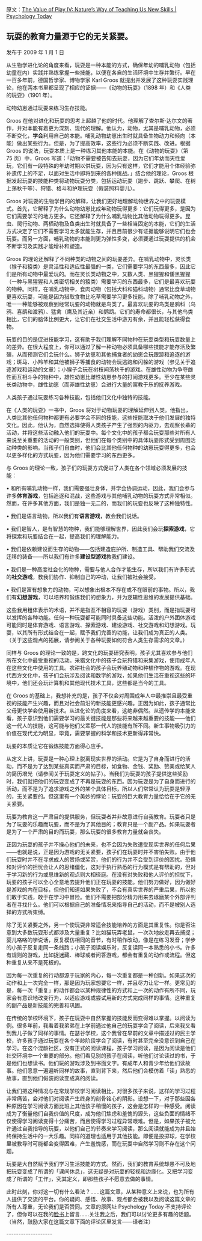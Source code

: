 原文：[The Value of Play IV: Nature’s Way of Teaching Us New Skills | Psychology Today](https://www.psychologytoday.com/us/blog/freedom-learn/200901/the-value-play-iv-nature-s-way-teaching-us-new-skills)

## 玩耍的教育力量源于它的无关紧要。

发布于 2009 年 1 月 1 日

从生物学进化论的角度来看，玩耍是一种本能的方式，确保年幼的哺乳动物（包括幼童在内）实践并熟练掌握一些技能，以便在各自的生活环境中生存并繁衍。早在一百多年前，德国哲学家、博物学家 Karl Groos 就提出并发展了这种玩耍实践理论，他在两本书里都呈现了相应的证据——《动物的玩耍》（1898 年）和《人类的玩耍》（1901 年）。

动物幼崽通过玩耍来练习生存技能。

Groos 在他对进化和玩耍的思考上超越了他的时代。他理解了查尔斯·达尔文的著作，并对本能有着更为深刻、现代的理解。他认为，动物，尤其是哺乳动物，必须不断变化，**学会**利用自己的本能。哺乳动物幼崽出生时就具备生物动力和倾向（本能）做出某些行为。但是，为了提高效率，这些行为必须不断实践、改进。根据 Groos 的说法，玩耍本质上是一种练习其他本能的本能。在《动物的玩耍》（第 75 页）中，Groos 写道：「动物不需要被告知去玩耍，因为它们年幼而天性爱玩，它们有一段特殊的年幼时期以供玩耍，因为只有这样，它们才能用个体经验弥补遗传上的不足，以面对生活中即将到来的各种挑战。」结合他的理论，Groos 根据发起玩耍的技能种类将动物玩耍分类，包括运动玩耍（跑步、跳跃、攀爬、在树上荡秋千等）、狩猎、格斗和护理玩耍（假装照料婴儿）。

Groos 对玩耍的生物学目的的解释，让我们更好地理解动物世界之中的玩耍模式。首先，它解释了为什么动物幼崽比成年动物玩得更多：它们玩得更多，是因为它们需要学习的地方更多。它还解释了为什么哺乳动物比其他动物玩得更多。昆虫、爬行动物、两栖动物及鱼类出生时就具备了一些相当固定的本能，它们的生活方式决定了它们不需要学习太多就能生存，并且目前很少有证据能够说明它们也会玩耍。而另一方面，哺乳动物的本能则更为弹性多变，必须要通过玩耍提供的机会不断学习及实践才能增补和塑造。

Groos 的理论还解释了不同种类的动物之间的玩耍差异。在哺乳动物中，灵长类（猴子和猿类）是灵活性和适应性最强的一类，它们需要学习的东西最多，因此它们是所有动物中最爱玩的。而在灵长类动物之中，又数人类、黑猩猩和倭黑猩猩（一种与黑猩猩和人类密切相关的猿类）需要学习的东西最多，它们是最喜欢玩耍的物种。同样，在哺乳动物中，食肉动物（包括犬科和猫科动物）通常比食草动物更喜欢玩耍，可能是因为猎取食物比吃草需要学习更多技能。除了哺乳动物之外，唯一一种能够被观察到经常玩耍的动物就是鸟类了。最喜欢玩耍的鸟类是鸦科（乌鸦、喜鹊和渡鸦）、猛禽（鹰及其近亲）和鹦鹉。它们的寿命都很长，与其他鸟类相比，它们的脑体比例更大，让它们在社交生活中游刃有余，并且能轻松获得食物。

玩耍的目的是促进技能学习，这有助于我们理解不同物种在玩耍类型和玩耍数量上的差异。在很大程度上，你可以通过了解一种动物必须具备哪些技能才能存活及繁殖，从而预测它们会玩什么。狮子幼崽和其他捕食者的幼崽会玩跟踪和追逐的游戏；斑马、小羚羊和其他被狮子等捕食的动物会玩逃跑和闪躲的游戏（参见关于追逐游戏和运动的文章）；小猴子会玩在树枝间荡秋千的游戏。在雄性动物为争夺雌性而互相斗争的物种中，雄性幼崽比雌性幼崽参与的打闹游戏更多。至少在某些灵长类动物中，雌性幼崽（而非雄性幼崽）会进行大量的寓教于乐的抚养游戏。

人类孩子通过玩耍练习各种技能，包括他们文化中独特的技能。

在《人类的玩耍》一书中，Groos 将对于动物玩耍的理解延伸到人类。他指出，人类比其他任何物种都更有必要学会不同的技能，这些技能取决于他们发展的独特文化。因此，他认为，自然选择使得人类孩子产生了强烈的内驱力，去观察长辈的活动，并将这些活动融入他们的玩耍中。每个文化中的孩子都会玩耍那些对所有人来说至关重要的活动的一般类别，但他们在每个类别中的具体玩耍形式受到周围活动种类的影响。当孩子们自由时，他们会比其他任何物种的幼崽玩耍得更多，也会以更多样化的方式玩耍，因为他们需要学习的东西更多。

与 Groos 的理论一致，孩子们的玩耍方式促进了人类在各个领域必须发展的技能：

• 和所有哺乳动物一样，我们需要强壮身体，并学会协调运动，因此，我们会参与许多**体育游戏**，包括追逐和混战，这些游戏与其他哺乳动物的玩耍方式非常相似。然而，在许多其他方面，我们是独一无二的，而我们的玩耍也反映了这种独特性。

• 我们是语言动物，所以我们有**语言游戏**，教会我们说话。

• 我们是智人，是有智慧的物种，我们能够理解世界，因此我们会玩**探索游戏**，它将探索和玩耍结合在一起，提高我们的理解能力。

• 我们是依赖建设而生存的动物——包括建造庇护所、制造工具、帮助我们交流及迁移的装备——所以我们有许多**建设型游戏**教我们建设。

• 我们是一种高度社会化的物种，需要与他人合作才能生存，所以我们有许多形式的**社交游戏**，教我们协作、抑制自己的冲动，让我们被社会接受。

• 我们是富有想象力的动物，可以想象出根本不存在或不在眼前的事物。所以，我们有**幻想游戏**，可以培养和锻炼我们的想象力，并为逻辑性思维的发展提供基础。

这些我用粗体表示的术语，并不是指互不相容的玩耍（游戏）类别，而是指玩耍可以发挥的各种功能。任何一种玩耍都可能同时具备这些功能。活泼的户外团体游戏可能同时是体育游戏、语言游戏、探索游戏、建设游戏、社交游戏和幻想游戏。玩耍，以其所有形式结合在一起，赋予我们完善的功能，让我们成为真正的人类。（关于这些观点的拓展，请参阅关于各种玩耍如何符合人类生存需求的文章。）

同样与 Groos 的理论一致的是，跨文化的玩耍研究表明，孩子尤其喜欢参与他们所在文化中最受重视的活动。采猎文化中的孩子会玩狩猎和采集游戏，使用成年人在这些文化中使用的工具。农耕社会的孩子会玩养殖动物和种植作物的游戏。在现代西方文化中，孩子们会玩涉及阅读和数字的游戏，如果他们生活在重视这些的环境中，他们还会玩计算机和其他现代技术工具，这些都是当今的工具。

在 Groos 的基础上，我想补充的是，孩子不仅会对周围成年人中最推崇且最受重视的技能产生兴趣，而且对社会前沿的新技能更感兴趣。正因为如此，孩子通常比父母更快学会使用新技术。从进化论的角度来看，这绝非偶然。从遗传学的本能来看，孩子意识到他们需要学习的最关键技能是那些将来越来越重要的技能——他们这一代人的技能，这可能与他们父辈那一代人的技能有所不同。新生事物吸引力的价值在现代尤为明显，毕竟，需要掌握的科学和技术更新得非常快。

玩耍的本质让它在锻炼技能方面得心应手。

从定义上讲，玩耍是一种心理上脱离现实世界的活动。它是为了自身而进行的活动，而不是为了达到某些真实而严肃的目标，如食物、金钱、奖励、赞美或给某人的简历增光（请参阅关于玩耍定义的帖子）。当我们为玩耍的孩子提供这些奖励时，我们就把他们的玩耍变成了不再是玩耍的东西。因为玩耍是为了自身而进行的活动，而不是为了追求游戏之外的某个具体目标，所以人们常常认为玩耍是轻浮的，无关紧要的。但这里有一个美妙的悖论：玩耍的巨大教育力量恰恰在于它的无关紧要。

玩耍为教育这一严肃目的提供服务，但玩耍者并非故意进行自我教育。玩耍者只是为了玩耍的乐趣而玩耍，而不是为了其他目的；教育只是一个副产品。如果玩耍者是为了一个严肃的目的而玩耍，那么玩耍的很多教育力量就会丧失。

正因为玩耍的孩子并不操心他们的未来，也不会因为失败遭受现实世界的任何后果——也就是说，正是因为游戏的无关紧要，孩子们在玩耍时并不害怕失败。由于他们玩耍时并不在寻求成人的赞扬或奖赏，他们的行为并不会受到评价的困扰。恐惧和对评价的担忧会让人的思绪僵化，这对于执行熟悉的行为模式是有帮助的，但对于学习新的行为或思维新的观点则大相径庭。在没有对失败和他人评价的担忧下，玩耍的孩子可以全心全意地去提升他们正在玩耍的技能。他们努力做好，因为做好是游戏的内在目标，但他们知道如果失败了，不会有真实世界的严重后果，所以他们敢于实践，敢于在学习中冒险。他们不需要把部分精力用来去琢磨某个外部评判者在寻找什么。他们可以根据自己的准备情况来指导自己的活动，而不是被别人选择的方式所束缚。

除了无关紧要之外，另一个使玩耍非常适合技能培养的方面是其重复性。你是否注意到大多数玩耍形式都涉及大量重复？比如猫玩弄老鼠，一次次地放走再去捕捉；婴儿咯咯的学说话，反复模仿相同的音节，有时稍作改动，像是在练习发音；学步的小孩子反复走同一条线路；小孩子阅读娱乐时，反复读同一本熟悉的小书。许多有规则的游戏，比如捉迷藏、棒球或者问答游戏，都会有重复的动作或流程。但这种重复从来不是死板的。

因为每一次重复的行动都源于玩家的内心，每一次重复都是一种创新。如果这次的动作和上一次完全一样，那是因为玩家想要它一样，并且尽力让它一样。更常见的是，每一次「重复」的动作都会以某种规律性的方式和上一次的动作有所不同，玩家会有意识地改变行为，以适应游戏或尝试用新的方式完成同样的事情。这种重复的副产品是新技能的完善和巩固。

在传统的学校环境下，孩子在玩耍中自然掌握的技能反而变得难以掌握。以阅读为例。很多年前，我看着我弟弟在上学前通过他自己的玩耍学会了阅读，后来我又看到我儿子做了同样的事情。在瑟谷学校，这个我曾在早前的文章中描述过的民主学校，许多孩子通过玩耍在各个年龄阶段学会了阅读，有时甚至完全没意识到自己在学习。在这个混龄社区，没有正式的阅读课程，孩子学习阅读，是因为阅读是他们社交环境中一个重要的部分。他们看见别的孩子在阅读，听他们讨论读过的书，于是他们也想读书。他们玩的游戏涉及到书面文字。有成年人和青少年给他们读故事。他们愿意一遍遍听同样的故事，直到背下来，然后他们会模仿着「读」熟悉的故事，直到他们假装阅读变成真的阅读。

让我们把这种情况与在常规学校学习阅读相比，对很多孩子来说，这样的学习过程非常痛苦，会对他们对阅读产生终身的刻骨铭心的阴影。设想一下，对于那些因各种原因在学习阅读方面比班上其他孩子稍慢的孩子，这会是怎样的一种感受。阅读成为了衡量他们自我价值的尺度，成为他们焦虑和羞愧的源头，这些负面的情绪不仅使得学习阅读变得十分痛苦，而且使得学习过程异常艰难。但是，如果孩子被允许通过自我指导的玩耍，以他们自己的节奏来学习阅读，那么阅读就能成为并且始终保持生活中的一大乐趣。同样的道理也适用于其他技能。即便是投掷球，在学校里被教导时可能都会变得困难，产生羞愧感，而在玩耍中自然学习则不存在这个问题。

玩耍是大自然赋予我们学习生活技能的方式。然而，我们的教育系统却愚不可及地把玩耍变成了所谓的「课间休息」，这无疑是对玩耍的轻视和边缘化。又把学习变成了所谓的「工作」，究其定义，即那些孩子不愿意去做的事情。

此时此刻，你对这一切有什么看法？……这篇文章，从某种意义上来说，也为所有人提供了交流的平台。你的疑问、感悟、故事、观点都会被我以及阅读这篇文章的所有人尊重，无论我们是否赞同。文章的原网址 Psychology Today 不支持评论了，但你可以在我的[脸书](https://www.facebook.com/peter.gray.3572)上留言……关注我之后，我们可以讨论更多有趣的话题。（当然，鼓励大家在这篇文章下面的评论区里发言——译者注）

\-------------------
